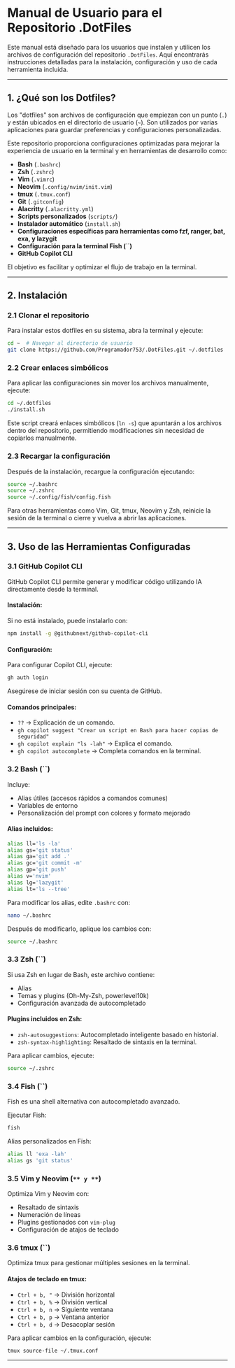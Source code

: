 # Manual de Usuario para el Repositorio .DotFiles

Este manual está diseñado para los usuarios que instalen y utilicen los archivos de configuración del repositorio `.DotFiles`. Aquí encontrarás instrucciones detalladas para la instalación, configuración y uso de cada herramienta incluida.

---

## 1. ¿Qué son los Dotfiles?

Los "dotfiles" son archivos de configuración que empiezan con un punto (`.`) y están ubicados en el directorio de usuario (`~`). Son utilizados por varias aplicaciones para guardar preferencias y configuraciones personalizadas.

Este repositorio proporciona configuraciones optimizadas para mejorar la experiencia de usuario en la terminal y en herramientas de desarrollo como:

- **Bash** (`.bashrc`)
- **Zsh** (`.zshrc`)
- **Vim** (`.vimrc`)
- **Neovim** (`.config/nvim/init.vim`)
- **tmux** (`.tmux.conf`)
- **Git** (`.gitconfig`)
- **Alacritty** (`.alacritty.yml`)
- **Scripts personalizados** (`scripts/`)
- **Instalador automático** (`install.sh`)
- **Configuraciones específicas para herramientas como fzf, ranger, bat, exa, y lazygit**
- **Configuración para la terminal Fish (**``**)**
- **GitHub Copilot CLI**

El objetivo es facilitar y optimizar el flujo de trabajo en la terminal.

---

## 2. Instalación

### 2.1 Clonar el repositorio

Para instalar estos dotfiles en su sistema, abra la terminal y ejecute:

```bash
cd ~  # Navegar al directorio de usuario
git clone https://github.com/Programador753/.DotFiles.git ~/.dotfiles
```

### 2.2 Crear enlaces simbólicos

Para aplicar las configuraciones sin mover los archivos manualmente, ejecute:

```bash
cd ~/.dotfiles
./install.sh
```

Este script creará enlaces simbólicos (`ln -s`) que apuntarán a los archivos dentro del repositorio, permitiendo modificaciones sin necesidad de copiarlos manualmente.

### 2.3 Recargar la configuración

Después de la instalación, recargue la configuración ejecutando:

```bash
source ~/.bashrc
source ~/.zshrc
source ~/.config/fish/config.fish
```

Para otras herramientas como Vim, Git, tmux, Neovim y Zsh, reinicie la sesión de la terminal o cierre y vuelva a abrir las aplicaciones.

---

## 3. Uso de las Herramientas Configuradas

### 3.1 **GitHub Copilot CLI**

GitHub Copilot CLI permite generar y modificar código utilizando IA directamente desde la terminal.

#### Instalación:

Si no está instalado, puede instalarlo con:

```bash
npm install -g @githubnext/github-copilot-cli
```

#### Configuración:

Para configurar Copilot CLI, ejecute:

```bash
gh auth login
```

Asegúrese de iniciar sesión con su cuenta de GitHub.

#### Comandos principales:

- `??` → Explicación de un comando.
- `gh copilot suggest "Crear un script en Bash para hacer copias de seguridad"`
- `gh copilot explain "ls -lah"` → Explica el comando.
- `gh copilot autocomplete` → Completa comandos en la terminal.

### 3.2 **Bash (**``**)**

Incluye:

- Alias útiles (accesos rápidos a comandos comunes)
- Variables de entorno
- Personalización del prompt con colores y formato mejorado

#### Alias incluidos:

```bash
alias ll='ls -la'
alias gs='git status'
alias ga='git add .'
alias gc='git commit -m'
alias gp='git push'
alias v='nvim'
alias lg='lazygit'
alias lt='ls --tree'
```

Para modificar los alias, edite `.bashrc` con:

```bash
nano ~/.bashrc
```

Después de modificarlo, aplique los cambios con:

```bash
source ~/.bashrc
```

### 3.3 **Zsh (**``**)**

Si usa Zsh en lugar de Bash, este archivo contiene:

- Alias
- Temas y plugins (Oh-My-Zsh, powerlevel10k)
- Configuración avanzada de autocompletado

#### Plugins incluidos en Zsh:

- `zsh-autosuggestions`: Autocompletado inteligente basado en historial.
- `zsh-syntax-highlighting`: Resaltado de sintaxis en la terminal.

Para aplicar cambios, ejecute:

```bash
source ~/.zshrc
```

### 3.4 **Fish (**``**)**

Fish es una shell alternativa con autocompletado avanzado.

Ejecutar Fish:

```bash
fish
```

Alias personalizados en Fish:

```bash
alias ll 'exa -lah'
alias gs 'git status'
```

### 3.5 **Vim y Neovim (**``** y **``**)**

Optimiza Vim y Neovim con:

- Resaltado de sintaxis
- Numeración de líneas
- Plugins gestionados con `vim-plug`
- Configuración de atajos de teclado

### 3.6 **tmux (**``**)**

Optimiza tmux para gestionar múltiples sesiones en la terminal.

#### Atajos de teclado en tmux:

- `Ctrl + b, "` → División horizontal
- `Ctrl + b, %` → División vertical
- `Ctrl + b, n` → Siguiente ventana
- `Ctrl + b, p` → Ventana anterior
- `Ctrl + b, d` → Desacoplar sesión

Para aplicar cambios en la configuración, ejecute:

```bash
tmux source-file ~/.tmux.conf
```

---

